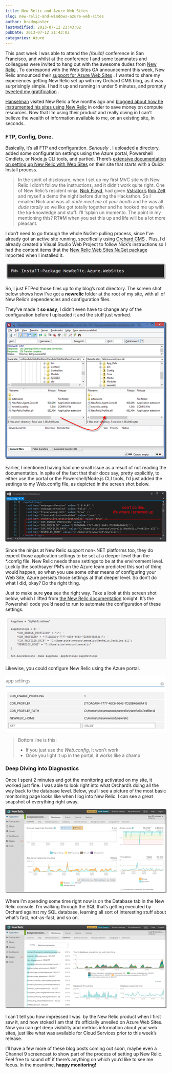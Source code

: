 ```yaml
---
title: New Relic and Azure Web Sites
slug: new-relic-and-windows-azure-web-sites
author: bradygaster
lastModified: 2013-07-12 21:43:02
pubDate: 2013-07-12 21:43:02
categories: Azure
---
```


<p>This past week I was able to attend the //build/ conference in San Francisco, and whilst at the conference I and some teammates and colleagues were invited to hang out with the awesome dudes from
  <a href="http://newrelic.com/">New Relic</a> . To correspond with the Web Sites GA announcement this week, New Relic announced their
  <a href="http://blog.newrelic.com/2013/06/27/new-relic-support-forwindows-azure-web-sites/">support for Azure Web Sites</a> . I wanted to share my experiences getting New Relic set up with my Orchard CMS blog, as it was surprisingly simple. I had it up and running in under 5 minutes, and promptly
  <a href="https://twitter.com/bradygaster/status/350868179494514688">tweeted my gratification</a> . </p>
<p>
  <a href="http://www.hanselman.com/">Hanselman</a>  visited New Relic a few months ago and
  <a href="http://www.hanselman.com/blog/PennyPinchingInTheCloudEnablingNewRelicPerformanceMonitoringOnWindowsAzureWebsites.aspx">blogged about how he instrumented his sites using New Relic</a>  in order to save money on compute resources. Now that I&#x2019;m using their product and really diving in I can&#x2019;t believe the wealth of information available to me, on an existing site, in seconds.</p>
<h3>FTP, Config, Done. </h3>
<p>Basically, it&#x2019;s all FTP and configuration. <em>Seriously</em> . I uploaded a directory, added some configuration settings using the Azure portal, Powershell Cmdlets, or Node.js CLI tools, and partied. There&#x2019;s
  <a href="https://newrelic.com/docs/dotnet/azure-web-sites">extensive documentation on setting up New Relic with Web Sites</a>  on their site that starts with a Quick Install process. </p>
<blockquote>
  <p>In the spirit of disclosure, when I set up my first MVC site with New Relic I didn&#x2019;t follow the instructions, and it didn&#x2019;t work quite right. One of New Relic&#x2019;s resident ninja,
    <a href="https://twitter.com/nickfloyd">Nick Floyd</a>, had given
    <a href="http://www.vstrator.com/">Vstrator&#x2019;s</a> 
    <a href="https://twitter.com/robzelt">Rob Zelt</a>  and myself a demo the night before during the Hackathon. So I emailed Nick and was all <em>dude meet me at your booth</em>  and he was all <em>dude totally </em> so we like got totally together and he hooked me up with the ka-knowledge
    and stuff. I&#x2019;ll &#x2018;splain un momento. The point in my mentioning this? RT#M when you set this up and life will be a lot more pleasant. </p>
</blockquote>
<p>I don&#x2019;t need to go through the whole NuGet-pulling process, since I&#x2019;ve already got an active site running, specifically using
  <a href="http://www.orchardproject.net/">Orchard CMS</a> . Plus, I&#x2019;d already created a Visual Studio Web Project to follow Nick&#x2019;s instructions so I had the content items that the
  <a href="http://nuget.org/packages/NewRelic.Azure.WebSites/">New Relic Web Sites NuGet package</a>  imported when I installed it. </p>
<p>
  <a href="http://nuget.org/packages/NewRelic.Azure.WebSites/">
    <img alt="image" src="media/image_3.png">
  </a> 
</p>
<p>So, I just FTPed those files up to my blog&#x2019;s root directory. The screen shot below shows how I&#x2019;ve got a <strong>newrelic </strong> folder at the root of my site, with all of New Relic&#x2019;s dependencies and configuration files. </p>
<p>They&#x2019;ve made it <strong>so easy</strong>, I didn&#x2019;t even have to change any of the configuration before I uploaded it and the stuff just worked. </p>
<p>
  <a href="/Media/Default/Windows-Live-Writer/New-Relic_1501B/SNAGHTML425ffb.png">
    <img alt="SNAGHTML425ffb" src="media/SNAGHTML425ffb_thumb.png">
  </a> 
</p>
<p>Earlier, I mentioned having had one small issue as a result of not reading the documentation. In spite of the fact that their docs say, pretty explicitly, to either use the portal or the Powershell/Node.js CLI tools, I&#x2019;d just added the settings to my
  Web.config file, as depicted in the screen shot below. </p>
<p>
  <a href="/Media/Default/Windows-Live-Writer/New-Relic_1501B/image_7.png">
    <img alt="image" src="media/image_thumb_2.png">
  </a> 
</p>
<p>Since the ninjas at New Relic support non-.NET platforms too, they do expect those application settings to be set at a deeper level than the *.config file. New Relic needs these settings to be at the environment level. Luckily the soothsayer PM&#x2019;s on the
  Azure team predicted this sort of thing would happen, so when you use some other means of configuring your Web Site, Azure persists those settings at that deeper level. So don&#x2019;t do what I did, okay? Do the right thing. </p>
<p>Just to make sure <strong>you</strong>  see the right way. Take a look at this screen shot below, which I lifted from
  <a href="https://newrelic.com/docs/dotnet/azure-web-sites">the New Relic documentation</a>  tonight. It&#x2019;s the Powershell code you&#x2019;d need to run to automate the configuration of these settings. </p>
<p>
  <a href="/Media/Default/Windows-Live-Writer/New-Relic_1501B/image_9.png">
    <img alt="image" src="media/image_thumb_3.png">
  </a> 
</p>
<p>Likewise, you could configure New Relic using the Azure portal. </p>
<p>
  <a href="/Media/Default/Windows-Live-Writer/New-Relic_1501B/image_11.png">
    <img alt="image" src="media/image_thumb_4.png">
  </a> 
</p>
<blockquote>
  <p>Bottom line is this:</p>
  <ul>
    <li>If you just use the <em>Web.config</em>, it won&#x2019;t work
      </li><li>Once you light it up in the portal, it works like a champ</li>
  </ul>
</blockquote>
<h3>Deep Diving into Diagnostics</h3>
<p>Once I spent 2 minutes and got the monitoring activated on my site, it worked just fine. I was able to look right into what Orchard&#x2019;s doing all the way back to the database level. Below, you&#x2019;ll see a picture of the most basic monitoring page looks like
  when I log into New Relic. I can see a great snapshot of everything right away. </p>
<p>
  <a href="/Media/Default/Windows-Live-Writer/New-Relic_1501B/image_13.png">
    <img alt="image" src="media/image_thumb_5.png">
  </a> 
</p>
<p>Where I&#x2019;m spending some time right now is on the Database tab in the New Relic console. I&#x2019;m walking through the SQL that&#x2019;s getting executed by Orchard against my SQL database, learning all sort of interesting stuff about what&#x2019;s fast, not-as-fast, and
  so on. </p>
<p>
  <a href="/Media/Default/Windows-Live-Writer/New-Relic_1501B/image_17.png">
    <img alt="image" src="media/image_thumb_7.png">
  </a> 
</p>
<p>I can&#x2019;t tell you how impressed I was&#xA0; by the New Relic product when I first saw it, and how stoked I am that it&#x2019;s officially unveiled on Azure Web Sites. Now you can get deep visibility and metrics information about your web sites, just like what was
  available for Cloud Services prior to this week&#x2019;s release. </p>
<p>I&#x2019;ll have a few more of these blog posts coming out soon, maybe even a Channel 9 screencast to show part of the process of setting up New Relic. Feel free to sound off if there&#x2019;s anything on which you&#x2019;d like to see me focus. In the meantime, <strong>happy monitoring!</strong> </p>
